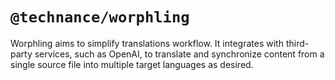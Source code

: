 # `@technance/worphling`

Worphling aims to simplify translations workflow. It integrates with third-party services, such as OpenAI, to translate and synchronize content from a single source file into multiple target languages as desired.
